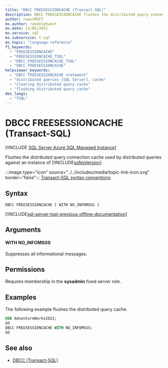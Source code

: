 ```yaml
---
title: "DBCC FREESESSIONCACHE (Transact-SQL)"
description: DBCC FREESESSIONCACHE flushes the distributed query connection cache used by distributed queries against an instance of SQL Server.
author: rwestMSFT
ms.author: randolphwest
ms.date: 12/05/2022
ms.service: sql
ms.subservice: t-sql
ms.topic: "language-reference"
f1_keywords:
  - "FREESESSIONCACHE"
  - "FREESESSIONCACHE_TSQL"
  - "DBCC_FREESESSIONCACHE_TSQL"
  - "DBCC FREESESSIONCACHE"
helpviewer_keywords:
  - "DBCC FREESESSIONCACHE statement"
  - "distributed queries [SQL Server], cache"
  - "clearing distributed query cache"
  - "flushing distributed query cache"
dev_langs:
  - "TSQL"
---
```

# DBCC FREESESSIONCACHE (Transact-SQL)

[!INCLUDE [SQL Server Azure SQL Managed Instance](../../includes/applies-to-version/sql-asdbmi.md)]

Flushes the distributed query connection cache used by distributed queries against an instance of [!INCLUDE[ssNoVersion](../../includes/ssnoversion-md.md)].

:::image type="icon" source="../../includes/media/topic-link-icon.svg" border="false"::: [Transact-SQL syntax conventions](../../t-sql/language-elements/transact-sql-syntax-conventions-transact-sql.md)

## Syntax

```syntaxsql
DBCC FREESESSIONCACHE [ WITH NO_INFOMSGS ]
```

[!INCLUDE[sql-server-tsql-previous-offline-documentation](../../includes/sql-server-tsql-previous-offline-documentation.md)]

## Arguments

#### WITH NO_INFOMSGS

Suppresses all informational messages.

## Permissions

Requires membership in the **sysadmin** fixed server role.

## Examples

The following example flushes the distributed query cache.

```sql
USE AdventureWorks2022;
GO
DBCC FREESESSIONCACHE WITH NO_INFOMSGS;
GO
```

## See also

- [DBCC (Transact-SQL)](../../t-sql/database-console-commands/dbcc-transact-sql.md)
